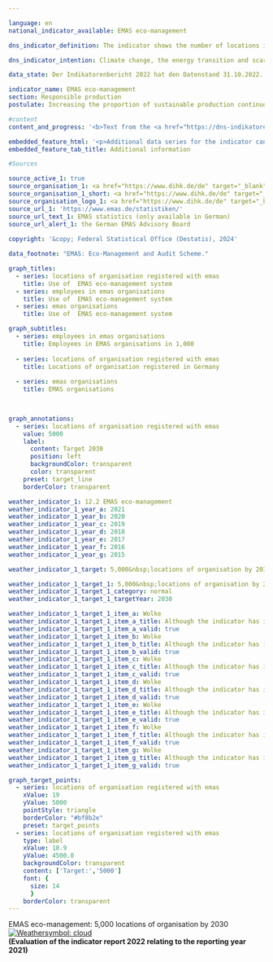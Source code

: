 ```yaml
---

language: en        
national_indicator_available: EMAS eco-management        

dns_indicator_definition: The indicator shows the number of locations in Germany registered with <abbr title="Eco-Management and Audit Scheme" tabindex="0">EMAS</abbr>, the Eco-Management and Audit Scheme, for German as well as foreign organisations.        

dns_indicator_intention: Climate change, the energy transition and scarcity of resources are presenting companies with new challenges that are forcing them to reconfigure their business processes, structures and products along environmentally responsible and resource-saving lines. <abbr title="Eco-Management and Audit Scheme" tabindex="0">EMAS</abbr> offers a strategy for organisations to pursue systematic environmental protection, with the ultimate aim of steadily improving their locations’ environmental performance. The goal is therefore to identify a total of 5,000&nbsp;organisation premises for registration with <abbr title="Eco-Management and Audit Scheme" tabindex="0">EMAS</abbr> by 2030.        

data_state: Der Indikatorenbericht 2022 hat den Datenstand 31.10.2022. Die Daten auf dieser Plattform werden regelmäßig aktualisiert, sodass online aktuellere Daten verfügbar sein können als im <a href="https://dns-indikatoren.de/assets/Publikationen/Indikatorenberichte/2022.pdf">Indikatorenbericht 2022</a> veröffentlicht.        

indicator_name: EMAS eco-management        
section: Responsible production        
postulate: Increasing the proportion of sustainable production continuously        

#content         
content_and_progress: '<b>Text from the <a href="https://dns-indikatoren.de/assets/Publikationen/Indikatorenberichte/2022.pdf">Indicator Report 2022&nbsp;</a></b><br><br><abbr title="Eco-Management and Audit Scheme" tabindex="0">EMAS</abbr> is a voluntary instrument of the European Union that helps organisations of any size and in any sector to continuously improve their environmental performance. Having <abbr title="Eco-Management and Audit Scheme" tabindex="0">EMAS</abbr> certification does not automatically mean that organisations or their products are more environmentally friendly than comparable organisations and products. <abbr title="Eco-Management and Audit Scheme" tabindex="0">EMAS</abbr> involves a reporting obligation requiring organisations to submit environmental statements. These statements include reporting on the main environmental impacts of the organisation in question as well as data pertaining to energy and material efficiency, emissions, water, waste and use of land/biodiversity. Organisations have to update their environmental statements annually, with the exception introduced in 2010&nbsp;that small and medium-sized enterprises can apply to do so every two years instead. The environmental statement, which is public, and various additional internal documents are inspected by independent, licensed environmental verifiers. The verification must be repeated on a regular basis, no less than every three years. Organisations that pass the verification process and have no breaches of environmental regulations or complaints to answer for are added to the <abbr title="Eco-Management and Audit Scheme" tabindex="0">EMAS</abbr> register. The German <abbr title="Eco-Management and Audit Scheme" tabindex="0">EMAS</abbr> Advisory Board<sup>1</sup> is responsible for quality assurance. <abbr title="Eco-Management and Audit Scheme" tabindex="0">EMAS</abbr> organisations and locations are registered by the responsible chambers of industry and commerce and stored in a publicly accessible database at the Association of German Chambers of Commerce and Industry.<br><br>In terms of methodology, it should be noted that the <abbr title="Eco-Management and Audit Scheme" tabindex="0">EMAS</abbr> register shows the number of registrations. Participating organisations are free to include several locations under a single organisation registration (corporate registration) or to have their locations registered individually. Some organisations have had their sites abroad registered in Germany. These are present in the <abbr title="Eco-Management and Audit Scheme" tabindex="0">EMAS</abbr> register, but they are not included in the number of <abbr title="Eco-Management and Audit Scheme" tabindex="0">EMAS</abbr> locations recorded here.<br><br>In 2021, there were 2,290&nbsp;<abbr title="Eco-Management and Audit Scheme" tabindex="0">EMAS</abbr> locations registered in Germany. This equates to an increase of 17&nbsp;% compared with 2005. Considered over the last five years, the indicator has been gradually moving in the direction of the target. Nevertheless, if that trend continues unchanged, the goal for 2030&nbsp;will not be achieved.<br><br>The registered organisations employed a total of 911,042&nbsp;people in 2021. This equates to an decline of 5.2&nbsp;% compared with 2005.<br><br>The 2,290&nbsp;<abbr title="Eco-Management and Audit Scheme" tabindex="0">EMAS</abbr> locations on the register in 2021&nbsp;belong to 1,115&nbsp;German organisations. The number of German organisations had shrunk by 25.2&nbsp;% since 2005. Furthermore, those organisations were very well spread throughout the country. The majority were based in Baden-Württemberg (330) and Bavaria (296), followed by North Rhine-Westphalia (99). In contrast, there was just one registered organisation in Mecklenburg-Western Pomerania. Divided by sector, the distribution was as follows: 39.4&nbsp;% of the German organisations represented the manufacturing industry, 8.2&nbsp;% miscellaneous services, 8.0&nbsp;% the education sector, 6.2&nbsp;% areas of water supply, waste water and waste disposal and removal of environmental pollution as well as 6.1&nbsp;% the hospitality industry. It should be noted that some of the organisations belong to more than one sector.<br><br><small><sup>1</sup>The <abbr title="Eco-Management and Audit Scheme" tabindex="0">EMAS</abbr> Advisory Board is an independent advisory body of the Federal Ministry for the Environment, Nature Conservation, Nuclear Safety and Consumer Protection.</small>'        

embedded_feature_html: '<p>Additional data series for the indicator can be found <a href="https://dnsTestEnvironment.github.io/dns-indicators/public/AddInfos/en/12_2.pdf" target="_blank" >here</a>.</p><br><small>Note: You can display the PDF document directly in your browser or download the PDF document and open it with a PDF reader of your choice. We will be happy to advise you.</small>'
embedded_feature_tab_title: Additional information        

#Sources        

source_active_1: true
source_organisation_1: <a href="https://www.dihk.de/de" target="_blank" onclick="return confirm_alert('the German EMAS Advisory Board', 'En')">German EMAS Advisory Board based on data from the Association of German Chambers of Commerce and Industry</a>
source_organisation_1_short: <a href="https://www.dihk.de/de" target="_blank" onclick="return confirm_alert('the German EMAS Advisory Board', 'En')">German EMAS Advisory Board based on data from the Association of German Chambers of Commerce and Industry</a>
source_organisation_logo_1: <a href="https://www.dihk.de/de" target="_blank" onclick="return confirm_alert('the German EMAS Advisory Board', 'En')"><img src="https://dnsTestEnvironment.github.io/dns-indicators/public/OrgImgEn/dihk.png" alt="German EMAS Advisory Board based on data from the Association of German Chambers of Commerce and Industry" title=" Click here to visit the homepage of the organizationGerman EMAS Advisory Board based on data from the Association of German Chambers of Commerce and Industry" style="height:60px; width:148px; border:transparent"/></a>
source_url_1: 'https://www.emas.de/statistiken/'
source_url_text_1: EMAS statistics (only available in German)
source_url_alert_1: the German EMAS Advisory Board
        
copyright: '&copy; Federal Statistical Office (Destatis), 2024'        

data_footnote: "EMAS: Eco-Management and Audit Scheme."        

graph_titles: 
  - series: locations of organisation registered with emas
    title: Use of  EMAS eco-management system
  - series: employees in emas organisations
    title: Use of  EMAS eco-management system
  - series: emas organisations
    title: Use of  EMAS eco-management system        

graph_subtitles: 
  - series: employees in emas organisations
    title: Employees in EMAS organisations in 1,000
    
  - series: locations of organisation registered with emas
    title: Locations of organisation registered in Germany
    
  - series: emas organisations
    title: EMAS organisations
            


graph_annotations:
  - series: locations of organisation registered with emas
    value: 5000
    label:
      content: Target 2030
      position: left
      backgroundColor: transparent
      color: transparent
    preset: target_line
    borderColor: transparent                        

weather_indicator_1: 12.2 EMAS eco-management
weather_indicator_1_year_a: 2021
weather_indicator_1_year_b: 2020
weather_indicator_1_year_c: 2019
weather_indicator_1_year_d: 2018
weather_indicator_1_year_e: 2017
weather_indicator_1_year_f: 2016
weather_indicator_1_year_g: 2015

weather_indicator_1_target: 5,000&nbsp;locations of organisation by 2030

weather_indicator_1_target_1: 5,000&nbsp;locations of organisation by 2030
weather_indicator_1_target_1_category: normal
weather_indicator_1_target_1_targetYear: 2030

weather_indicator_1_target_1_item_a: Wolke
weather_indicator_1_target_1_item_a_title: Although the indicator has in 2021 been moving in the desired direction toward the target, if the trend had to continued, the target would have been missed in the target year by more than 20% of the difference between the target value and the value at that time.
weather_indicator_1_target_1_item_a_valid: true
weather_indicator_1_target_1_item_b: Wolke
weather_indicator_1_target_1_item_b_title: Although the indicator has in 2020 been moving in the desired direction toward the target, if the trend had to continued, the target would have been missed in the target year by more than 20% of the difference between the target value and the value at that time.
weather_indicator_1_target_1_item_b_valid: true
weather_indicator_1_target_1_item_c: Wolke
weather_indicator_1_target_1_item_c_title: Although the indicator has in 2019 been moving in the desired direction toward the target, if the trend had to continued, the target would have been missed in the target year by more than 20% of the difference between the target value and the value at that time.
weather_indicator_1_target_1_item_c_valid: true
weather_indicator_1_target_1_item_d: Wolke
weather_indicator_1_target_1_item_d_title: Although the indicator has in 2018 been moving in the desired direction toward the target, if the trend had to continued, the target would have been missed in the target year by more than 20% of the difference between the target value and the value at that time.
weather_indicator_1_target_1_item_d_valid: true
weather_indicator_1_target_1_item_e: Wolke
weather_indicator_1_target_1_item_e_title: Although the indicator has in 2017 been moving in the desired direction toward the target, if the trend had to continued, the target would have been missed in the target year by more than 20% of the difference between the target value and the value at that time.
weather_indicator_1_target_1_item_e_valid: true
weather_indicator_1_target_1_item_f: Wolke
weather_indicator_1_target_1_item_f_title: Although the indicator has in 2016 been moving in the desired direction toward the target, if the trend had to continued, the target would have been missed in the target year by more than 20% of the difference between the target value and the value at that time.
weather_indicator_1_target_1_item_f_valid: true
weather_indicator_1_target_1_item_g: Wolke
weather_indicator_1_target_1_item_g_title: Although the indicator has in 2015 been moving in the desired direction toward the target, if the trend had to continued, the target would have been missed in the target year by more than 20% of the difference between the target value and the value at that time.
weather_indicator_1_target_1_item_g_valid: true        

graph_target_points:
  - series: locations of organisation registered with emas
    xValue: 19
    yValue: 5000
    pointStyle: triangle
    borderColor: "#bf8b2e"
    preset: target_points
  - series: locations of organisation registered with emas
    type: label
    xValue: 18.9
    yValue: 4500.0
    backgroundColor: transparent
    content: ['Target:','5000']
    font: {
      size: 14
      }
    borderColor: transparent        
---
```



<div>
  <div class="my-header">
    <label class="default">EMAS eco-management: 5,000&nbsp;locations of organisation by 2030
      <a href="https://dnsTestEnvironment.github.io/dns-indicators/en/status"><img src="https://sdg-indikatoren.de/public/Wettersymbole/Wolke.png" title="Although the indicator has in 2021 been moving in the desired direction toward the target, if the trend had to continued, the target would have been missed in the target year by more than 20% of the difference between the target value and the value at that time." alt="Weathersymbol: cloud"/>
      </a>
    </label>
  </div>
</div>
<div class="my-header-note">
  <label class="default"><b>(Evaluation of the indicator report 2022 relating to the reporting year 2021)
  </b></label>
</div>
